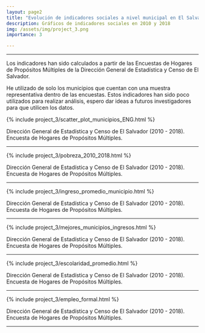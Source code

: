 ```yaml
---
layout: page2
title: "Evolución de indicadores sociales a nivel municipal en El Salvador"
description: Gráficos de indicadores sociales en 2010 y 2018
img: /assets/img/project_3.png
importance: 3

---
```

***

Los indicadores han sido calculados a partir de las Encuestas de Hogares de Propósitos Múltiples de la Dirección General de Estadística y Censo de El Salvador. 

He utilizado de solo los municipios que cuentan con una muestra representativa dentro de las encuestas. Estos indicadores han sido poco utilizados para realizar análisis, espero dar ideas a futuros investigadores para que utilicen los datos.


{% include project_3/scatter_plot_municipios_ENG.html %}
<div class="caption">
    Dirección General de Estadística y Censo de El Salvador (2010 - 2018). Encuesta de Hogares de Propósitos Múltiples.
</div>

***

{% include project_3/pobreza_2010_2018.html %}
<div class="caption">
    Dirección General de Estadística y Censo de El Salvador (2010 - 2018). Encuesta de Hogares de Propósitos Múltiples.
</div>

***

{% include project_3/ingreso_promedio_municipio.html %}
<div class="caption">
    Dirección General de Estadística y Censo de El Salvador (2010 - 2018). Encuesta de Hogares de Propósitos Múltiples.
</div>

***

{% include project_3/mejores_municipios_ingresos.html %}
<div class="caption">
    Dirección General de Estadística y Censo de El Salvador (2010 - 2018). Encuesta de Hogares de Propósitos Múltiples.
</div>

***

{% include project_3/escolaridad_promedio.html %}
<div class="caption">
    Dirección General de Estadística y Censo de El Salvador (2010 - 2018). Encuesta de Hogares de Propósitos Múltiples.
</div>

***

{% include project_3/empleo_formal.html %}
<div class="caption">
    Dirección General de Estadística y Censo de El Salvador (2010 - 2018). Encuesta de Hogares de Propósitos Múltiples.
</div>

***